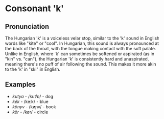 # Consonant 'k'

## Pronunciation

The Hungarian 'k' is a voiceless velar stop, similar to the 'k' sound in English words like "kite" or "cool". In Hungarian, this sound is always pronounced at the back of the throat, with the tongue making contact with the soft palate. Unlike in English, where 'k' can sometimes be softened or aspirated (as in "kin" vs. "can"), the Hungarian 'k' is consistently hard and unaspirated, meaning there's no puff of air following the sound. This makes it more akin to the 'k' in "ski" in English.

## Examples

- *kutya* - /kutʲɒ/ - dog
- *kék* - /keːk/ - blue
- *könyv* - /køɲv/ - book
- *kör* - /kør/ - circle